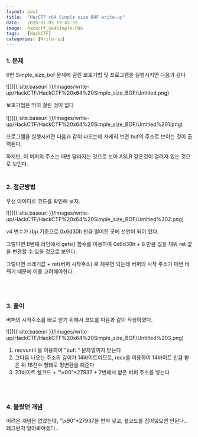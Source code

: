 ```yaml
---
layout: post
title:  "HacCTF x64 Simple size BOF write-up"
date:   2020-01-05 19:45:55
image:  hackctf_x64simple.PNG
tags:   [HackCTF]
categories: [Write-up]
---
```



### 1.  문제

6번 Simple_size_bof 문제에 걸린 보호기법 및 프로그램을 실행시키면 다음과 같다

![]({{ site.baseurl }}/images/write-up/HackCTF/HackCTF%20x64%20Simple_size_BOF/Untitled.png)

보호기법은 딱히 걸린 것이 없다
<br><br>
![]({{ site.baseurl }}/images/write-up/HackCTF/HackCTF%20x64%20Simple_size_BOF/Untitled%201.png)

프로그램을 실행시키면 다음과 같이 나오는데 자세히 보면 buf의 주소로 보이는 것이 출력된다.

하지만, 이 버퍼의 주소는 매번 달라지는 것으로 보아 ASLR 같은것이 걸려져 있는 것으로 보인다.
<br><br>
### 2. 접근방법

우선 아이다로 코드를 확인해 보자.

![]({{ site.baseurl }}/images/write-up/HackCTF/HackCTF%20x64%20Simple_size_BOF/Untitled%202.png)

v4 변수가 rbp 기준으로 0x6d30h 만큼 떨어진 곳에 선언이 되어 있다.

그렇다면 8번째 라인에서 gets() 함수를 이용하여 0x6d30h + 8 만큼 값을 채워 ret 값을 변경할 수 있을 것으로 보인다.

그렇다면 쓰레기값 + ret(버퍼 시작주소) 로 채우면 되는데 버퍼의 시작 주소가 매번 바뀌기 때문에 이를 고려해야한다.


<br><br>

### 3. 풀이

버퍼의 시작주소를 바로 얻기 위해서 코드를 다음과 같이 작성하였다.

![]({{ site.baseurl }}/images/write-up/HackCTF/HackCTF%20x64%20Simple_size_BOF/Untitled%203.png)

1. recvuntil 을 이용하여 "buf: " 문자열까지 받는다
2. 그다음 나오는 주소의 길이가 14바이트이므로, recv를 이용하여 14바이트 만큼 받은 뒤 16진수 형태로 형변환을 해준다
3. 23바이트 쉘코드 + "\x90"*27937 + 2번에서 받은 버퍼 주소를 넣는다

<br><br>

### 4. 몰랐던 개념

어려운 개념은 없었는데, "\x90"*27937을 먼져 넣고, 쉘코드를 집어넣으면 안된다.. 왜그런지 알아봐야겠다..